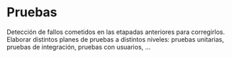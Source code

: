 # Pruebas

Detección de fallos cometidos en las etapadas anteriores para corregirlos. Elaborar distintos planes de pruebas a distintos niveles: pruebas unitarias, pruebas de integración, pruebas con usuarios, ...

